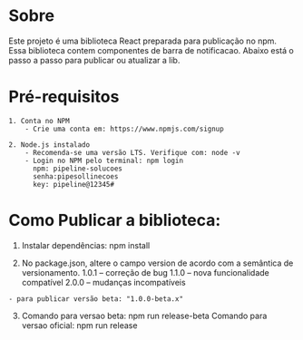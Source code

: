 # Sobre

  Este projeto é uma biblioteca React preparada para publicação no npm. 
  Essa biblioteca contem componentes de barra de notificacao.
  Abaixo está o passo a passo para publicar ou atualizar a lib.

# Pré-requisitos

    1. Conta no NPM
        - Crie uma conta em: https://www.npmjs.com/signup

    2. Node.js instalado
        - Recomenda-se uma versão LTS. Verifique com: node -v
        - Login no NPM pelo terminal: npm login
          npm: pipeline-solucoes
          senha:pipesollinecoes
          key: pipeline@12345#

# Como Publicar a biblioteca:

  1. Instalar dependências: npm install

  2. No package.json, altere o campo version de acordo com a semântica de versionamento.
    1.0.1 – correção de bug
    1.1.0 – nova funcionalidade compatível
    2.0.0 – mudanças incompatíveis

    - para publicar versão beta: "1.0.0-beta.x"

  3. Comando para versao beta: npm run release-beta
     Comando para versao oficial: npm run release